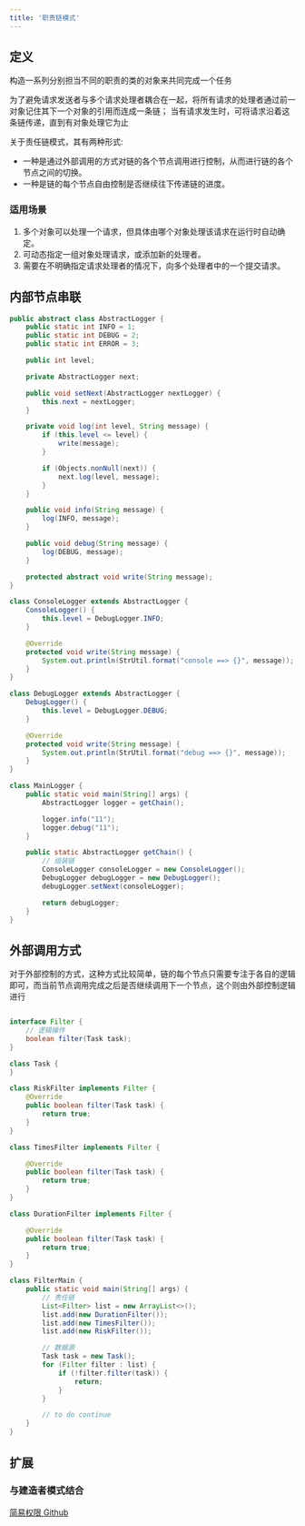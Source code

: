 ```yaml
---
title: '职责链模式'
---
```


## 定义

构造一系列分别担当不同的职责的类的对象来共同完成一个任务

为了避免请求发送者与多个请求处理者耦合在一起，将所有请求的处理者通过前一对象记住其下一个对象的引用而连成一条链；
当有请求发生时，可将请求沿着这条链传递，直到有对象处理它为止

关于责任链模式，其有两种形式:
* 一种是通过外部调用的方式对链的各个节点调用进行控制，从而进行链的各个节点之间的切换。
* 一种是链的每个节点自由控制是否继续往下传递链的进度。

### 适用场景

1. 多个对象可以处理一个请求，但具体由哪个对象处理该请求在运行时自动确定。
2. 可动态指定一组对象处理请求，或添加新的处理者。
3. 需要在不明确指定请求处理者的情况下，向多个处理者中的一个提交请求。

## 内部节点串联

```java
public abstract class AbstractLogger {
    public static int INFO = 1;
    public static int DEBUG = 2;
    public static int ERROR = 3;

    public int level;

    private AbstractLogger next;

    public void setNext(AbstractLogger nextLogger) {
        this.next = nextLogger;
    }

    private void log(int level, String message) {
        if (this.level <= level) {
            write(message);
        }

        if (Objects.nonNull(next)) {
            next.log(level, message);
        }
    }

    public void info(String message) {
        log(INFO, message);
    }

    public void debug(String message) {
        log(DEBUG, message);
    }

    protected abstract void write(String message);
}

class ConsoleLogger extends AbstractLogger {
    ConsoleLogger() {
        this.level = DebugLogger.INFO;
    }

    @Override
    protected void write(String message) {
        System.out.println(StrUtil.format("console ==> {}", message));
    }
}

class DebugLogger extends AbstractLogger {
    DebugLogger() {
        this.level = DebugLogger.DEBUG;
    }

    @Override
    protected void write(String message) {
        System.out.println(StrUtil.format("debug ==> {}", message));
    }
}

class MainLogger {
    public static void main(String[] args) {
        AbstractLogger logger = getChain();

        logger.info("11");
        logger.debug("11");
    }

    public static AbstractLogger getChain() {
        // 组装链
        ConsoleLogger consoleLogger = new ConsoleLogger();
        DebugLogger debugLogger = new DebugLogger();
        debugLogger.setNext(consoleLogger);

        return debugLogger;
    }
}
```

## 外部调用方式

对于外部控制的方式，这种方式比较简单，链的每个节点只需要专注于各自的逻辑即可，而当前节点调用完成之后是否继续调用下一个节点，这个则由外部控制逻辑进行

```java

interface Filter {
    // 逻辑操作
    boolean filter(Task task);
}

class Task {
}

class RiskFilter implements Filter {
    @Override
    public boolean filter(Task task) {
        return true;
    }
}

class TimesFilter implements Filter {

    @Override
    public boolean filter(Task task) {
        return true;
    }
}

class DurationFilter implements Filter {

    @Override
    public boolean filter(Task task) {
        return true;
    }
}

class FilterMain {
    public static void main(String[] args) {
        // 责任链
        List<Filter> list = new ArrayList<>();
        list.add(new DurationFilter());
        list.add(new TimesFilter());
        list.add(new RiskFilter());

        // 数据源
        Task task = new Task();
        for (Filter filter : list) {
            if (!filter.filter(task)) {
                return;
            }
        }

        // to do continue
    }
}
```


## 扩展

### 与建造者模式结合

[简易权限 Github](https://github.com/wangwei461/code-advanced-way/blob/master/design-pattern/src/main/java/com/example/design/pattern/chain/ChainBuilder.java)